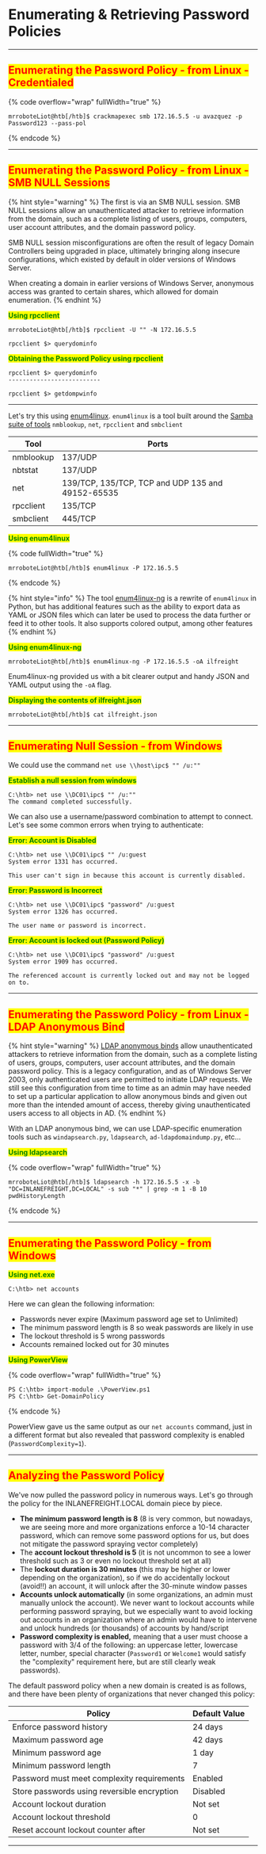 # Enumerating & Retrieving Password Policies

***

## <mark style="color:red;">Enumerating the Password Policy - from Linux - Credentialed</mark>

{% code overflow="wrap" fullWidth="true" %}
```shell-session
mrroboteLiot@htb[/htb]$ crackmapexec smb 172.16.5.5 -u avazquez -p Password123 --pass-pol
```
{% endcode %}

***

## <mark style="color:red;">Enumerating the Password Policy - from Linux - SMB NULL Sessions</mark>

{% hint style="warning" %}
The first is via an SMB NULL session. SMB NULL sessions allow an unauthenticated attacker to retrieve information from the domain, such as a complete listing of users, groups, computers, user account attributes, and the domain password policy.&#x20;

SMB NULL session misconfigurations are often the result of legacy Domain Controllers being upgraded in place, ultimately bringing along insecure configurations, which existed by default in older versions of Windows Server.

When creating a domain in earlier versions of Windows Server, anonymous access was granted to certain shares, which allowed for domain enumeration.
{% endhint %}

<mark style="color:green;">**Using rpcclient**</mark>

```shell-session
mrroboteLiot@htb[/htb]$ rpcclient -U "" -N 172.16.5.5

rpcclient $> querydominfo
```

<mark style="color:green;">**Obtaining the Password Policy using rpcclient**</mark>

```shell-session
rpcclient $> querydominfo
--------------------------

rpcclient $> getdompwinfo
```

***

Let's try this using [enum4linux](https://labs.portcullis.co.uk/tools/enum4linux). `enum4linux` is a tool built around the [Samba suite of tools](https://www.samba.org/samba/docs/current/man-html/samba.7.html) `nmblookup`, `net`, `rpcclient` and `smbclient`

| Tool      | Ports                                             |
| --------- | ------------------------------------------------- |
| nmblookup | 137/UDP                                           |
| nbtstat   | 137/UDP                                           |
| net       | 139/TCP, 135/TCP, TCP and UDP 135 and 49152-65535 |
| rpcclient | 135/TCP                                           |
| smbclient | 445/TCP                                           |

<mark style="color:green;">**Using enum4linux**</mark>

{% code fullWidth="true" %}
```shell-session
mrroboteLiot@htb[/htb]$ enum4linux -P 172.16.5.5
```
{% endcode %}

{% hint style="info" %}
The tool [enum4linux-ng](https://github.com/cddmp/enum4linux-ng) is a rewrite of `enum4linux` in Python, but has additional features such as the ability to export data as YAML or JSON files which can later be used to process the data further or feed it to other tools. It also supports colored output, among other features
{% endhint %}

<mark style="color:green;">**Using enum4linux-ng**</mark>

```shell-session
mrroboteLiot@htb[/htb]$ enum4linux-ng -P 172.16.5.5 -oA ilfreight
```

Enum4linux-ng provided us with a bit clearer output and handy JSON and YAML output using the `-oA` flag.

<mark style="color:green;">**Displaying the contents of ilfreight.json**</mark>

```shell-session
mrroboteLiot@htb[/htb]$ cat ilfreight.json 
```

***

## <mark style="color:red;">Enumerating Null Session - from Windows</mark>

We could use the command `net use \\host\ipc$ "" /u:""`&#x20;

<mark style="color:green;">**Establish a null session from windows**</mark>

```cmd-session
C:\htb> net use \\DC01\ipc$ "" /u:""
The command completed successfully.
```

We can also use a username/password combination to attempt to connect. Let's see some common errors when trying to authenticate:

<mark style="color:green;">**Error: Account is Disabled**</mark>

```cmd-session
C:\htb> net use \\DC01\ipc$ "" /u:guest
System error 1331 has occurred.

This user can't sign in because this account is currently disabled.
```

<mark style="color:green;">**Error: Password is Incorrect**</mark>

```cmd-session
C:\htb> net use \\DC01\ipc$ "password" /u:guest
System error 1326 has occurred.

The user name or password is incorrect.
```

<mark style="color:green;">**Error: Account is locked out (Password Policy)**</mark>

```cmd-session
C:\htb> net use \\DC01\ipc$ "password" /u:guest
System error 1909 has occurred.

The referenced account is currently locked out and may not be logged on to.
```

***

## <mark style="color:red;">Enumerating the Password Policy - from Linux - LDAP Anonymous Bind</mark>

{% hint style="warning" %}
[LDAP anonymous binds](https://docs.microsoft.com/en-us/troubleshoot/windows-server/identity/anonymous-ldap-operations-active-directory-disabled) allow unauthenticated attackers to retrieve information from the domain, such as a complete listing of users, groups, computers, user account attributes, and the domain password policy. This is a legacy configuration, and as of Windows Server 2003, only authenticated users are permitted to initiate LDAP requests. We still see this configuration from time to time as an admin may have needed to set up a particular application to allow anonymous binds and given out more than the intended amount of access, thereby giving unauthenticated users access to all objects in AD.
{% endhint %}

With an LDAP anonymous bind, we can use LDAP-specific enumeration tools such as `windapsearch.py`, `ldapsearch`, `ad-ldapdomaindump.py`, etc...&#x20;

<mark style="color:green;">**Using ldapsearch**</mark>

{% code overflow="wrap" fullWidth="true" %}
```shell-session
mrroboteLiot@htb[/htb]$ ldapsearch -h 172.16.5.5 -x -b "DC=INLANEFREIGHT,DC=LOCAL" -s sub "*" | grep -m 1 -B 10 pwdHistoryLength
```
{% endcode %}

***

## <mark style="color:red;">Enumerating the Password Policy - from Windows</mark>

<mark style="color:green;">**Using net.exe**</mark>

```cmd-session
C:\htb> net accounts
```

Here we can glean the following information:

* Passwords never expire (Maximum password age set to Unlimited)
* The minimum password length is 8 so weak passwords are likely in use
* The lockout threshold is 5 wrong passwords
* Accounts remained locked out for 30 minutes

<mark style="color:green;">**Using PowerView**</mark>

{% code overflow="wrap" fullWidth="true" %}
```powershell-session
PS C:\htb> import-module .\PowerView.ps1
PS C:\htb> Get-DomainPolicy
```
{% endcode %}

PowerView gave us the same output as our `net accounts` command, just in a different format but also revealed that password complexity is enabled (`PasswordComplexity=1`).

***

## <mark style="color:red;">Analyzing the Password Policy</mark>

We've now pulled the password policy in numerous ways. Let's go through the policy for the INLANEFREIGHT.LOCAL domain piece by piece.

* **The minimum password length is 8** (8 is very common, but nowadays, we are seeing more and more organizations enforce a 10-14 character password, which can remove some password options for us, but does not mitigate the password spraying vector completely)
* The **account lockout threshold is 5** (it is not uncommon to see a lower threshold such as 3 or even no lockout threshold set at all)
* The **lockout duration is 30 minutes** (this may be higher or lower depending on the organization), so if we do accidentally lockout (avoid!!) an account, it will unlock after the 30-minute window passes
* **Accounts unlock automatically** (in some organizations, an admin must manually unlock the account). We never want to lockout accounts while performing password spraying, but we especially want to avoid locking out accounts in an organization where an admin would have to intervene and unlock hundreds (or thousands) of accounts by hand/script
* **Password complexity is enabled,** meaning that a user must choose a password with 3/4 of the following: an uppercase letter, lowercase letter, number, special character (`Password1` or `Welcome1` would satisfy the "complexity" requirement here, but are still clearly weak passwords).

The default password policy when a new domain is created is as follows, and there have been plenty of organizations that never changed this policy:

| Policy                                      | Default Value |
| ------------------------------------------- | ------------- |
| Enforce password history                    | 24 days       |
| Maximum password age                        | 42 days       |
| Minimum password age                        | 1 day         |
| Minimum password length                     | 7             |
| Password must meet complexity requirements  | Enabled       |
| Store passwords using reversible encryption | Disabled      |
| Account lockout duration                    | Not set       |
| Account lockout threshold                   | 0             |
| Reset account lockout counter after         | Not set       |

***
